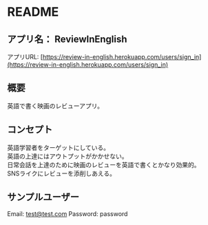 # README

## アプリ名： ReviewInEnglish
アプリURL: [https://review-in-english.herokuapp.com/users/sign_in](https://review-in-english.herokuapp.com/users/sign_in)

## 概要
英語で書く映画のレビューアプリ。  

## コンセプト
英語学習者をターゲットにしている。  
英語の上達にはアウトプットがかかせない。  
日常会話を上達のために映画のレビューを英語で書くとかなり効果的。  
SNSライクにレビューを添削しあえる。

## サンプルユーザー
Email: test@test.com
Password: password
